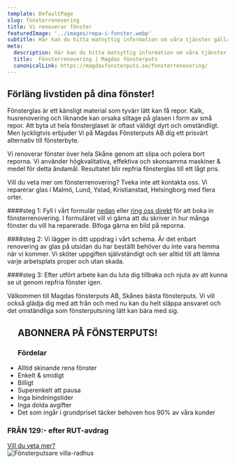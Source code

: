 ```yaml
---
template: DefaultPage
slug: fonsterrenovering
title: Vi renoverar fönster
featuredImage: '../images/repa-i-fonster.webp'
subtitle: Här kan du hitta matnyttig information om våra tjänster gällande fönsterrenovering
meta:
  description: Här kan du hitta matnyttig information om våra tjänster gällande fönsterrenovering. Kontakta oss vid frågor!
  title:  Fönsterrenovering | Magdas fönsterputs
  canonicalLink: https://magdasfonsterputs.se/fonsterrenovering/
---
```

## Förläng livstiden på dina fönster!
Fönsterglas är ett känsligt material som tyvärr lätt kan få repor. Kalk, husrenovering och liknande kan orsaka slitage på glasen i form av små repor. Att byta ut hela fönsterglaset är oftast väldigt dyrt och omständligt. Men lyckligtvis erbjuder Vi på Magdas Fönsterputs AB dig ett prisvärt alternativ till fönsterbyte.

Vi renoverar fönster över hela Skåne genom att slipa och polera bort reporna. Vi använder högkvalitativa, effektiva och skonsamma maskiner & medel för detta ändamål. Resultatet blir repfria fönsterglas till ett lågt pris.

Vill du veta mer om fönsterrenovering? Tveka inte att kontakta oss.  Vi reparerar glas i Malmö, Lund, Ystad, Kristianstad, Helsingborg med flera orter.

####steg 1: 
Fyll i vårt formulär <a href="#abonform">nedan</a> eller <a href="tel:+46736379908">ring oss direkt</a> för att boka in fönsterrenovering. I formuläret vill vi gärna att du skriver in hur många fönster du vill ha reparerade. Bifoga gärna en bild på reporna.

####steg 2: 
Vi lägger in ditt uppdrag i vårt schema. Är det enbart renovering av glas på utsidan du har beställt behöver du inte vara hemma  när vi kommer. Vi sköter uppgiften självständigt och ser alltid till att lämna varje arbetsplats proper och utan skada.   

####steg 3: 
Efter utfört arbete kan du luta dig tillbaka och njuta av att kunna se ut genom repfria fönster igen.  

Välkommen till Magdas fönsterputs AB, Skånes bästa fönsterputs. Vi vill också glädja dig med att från och med nu kan du helt släppa ansvaret och det omständliga som fönsterputsning lätt kan bära med sig.
<section class="section Contact--Section1">
 <div class="container Contact--Section1--Container">
 <div>
  <div class="Content ">
  <ul>
  <h2>ABONNERA PÅ FÖNSTERPUTS!</h2>
  <h3>Fördelar</h3>
  <li>
  Alltid skinande rena fönster
  </li>
  <li>
  Enkelt & smidigt
  </li>
  <li>
  Billigt
  </li>
  <li>
  Superenkelt att pausa
  </li>
  <li>
  Inga bindningstider
  </li>
  <li>
  Inga dolda avgifter
  </li>
  <li>
  Det som ingår i grundpriset täcker behoven hos 90% av våra kunder
  </li>
  </ul>
  <h3>FRÅN 129:- efter RUT-avdrag</h3> 
  <a href="/villa-radhus/#abonform">
  <div class="Button">Vill du veta mer?</div>
</a> 
  </div>
  </div>
  <div>
   <img  src="/images/villa-radhus2.webp" alt="Fönsterputsare villa-radhus" class="Content-Image"></img>		
  </div>
</section>
<div class="PostSection--GridJK">
  <div class="PostCard--HomeP relative">

